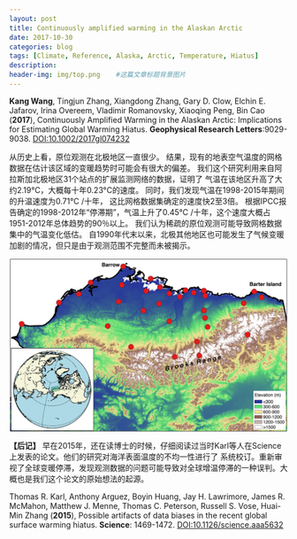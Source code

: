 ```yaml
---
layout: post
title: Continuously amplified warming in the Alaskan Arctic
date: 2017-10-30
categories: blog
tags: [Climate, Reference, Alaska, Arctic, Temperature, Hiatus]
description: 
header-img: img/top.png    #这篇文章标题背景图片
---
```


**Kang Wang**, Tingjun Zhang, Xiangdong Zhang, Gary D. Clow, Elchin E. Jafarov, Irina Overeem, Vladimir Romanovsky, Xiaoqing Peng, Bin Cao
(**2017**), 
Continuously Amplified Warming in the Alaskan Arctic: Implications for Estimating Global Warming Hiatus. 
**Geophysical Research Letters**:9029-9038.
[DOI:10.1002/2017gl074232](https://doi.org/10.1002/2017gl074232)

从历史上看，原位观测在北极地区一直很少。
结果，现有的地表空气温度的网格数据在估计该区域的变暖趋势时可能会有很大的偏差。
我们这个研究利用来自阿拉斯加北极地区31个站点的扩展监测网络的数据，证明了
气温在该地区升高了大约2.19°C，大概每十年0.23°C的速度。
同时，我们发现气温在1998-2015年期间的升温速度为0.71°C /十年，
这比网格数据集确定的速度快2至3倍。
根据IPCC报告确定的1998-2012年“停滞期”，气温上升了0.45°C /十年，这个速度大概占1951-2012年总体趋势的90％以上。
我们认为稀疏的原位观测可能导致网格数据集中的气温变化低估。
自1990年代末以来，北极其他地区也可能发生了气候变暖加剧的情况，但只是由于观测范围不完整而未被揭示。

<center>
<p><img src="img/grl56363-fig-0001-m.jpg" align="center"></p>
</center>

**【后记】**
早在2015年，还在读博士的时候，仔细阅读过当时Karl等人在Science上发表的论文。他们的研究对海洋表面温度的不均一性进行了
系统校订。重新审视了全球变暖停滞，发现观测数据的问题可能导致对全球增温停滞的一种误判。大概也是我们这个论文的原始想法的起源。

Thomas R. Karl, Anthony Arguez, Boyin Huang, Jay H. Lawrimore, James R. McMahon, Matthew J. Menne, Thomas C. Peterson, Russell S. Vose, Huai-Min Zhang
(**2015**),
Possible artifacts of data biases in the recent global surface warming hiatus.
**Science**: 1469-1472.
[DOI:10.1126/science.aaa5632](https://doi.org/10.1126/science.aaa5632)